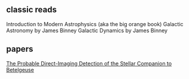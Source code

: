 ## classic reads
Introduction to Modern Astrophysics (aka the big orange book)
Galactic Astronomy by James Binney
Galactic Dynamics by James Binney

## papers
[The Probable Direct-Imaging Detection of the Stellar Companion to Betelgeuse
](https://arxiv.org/abs/2507.15749)
